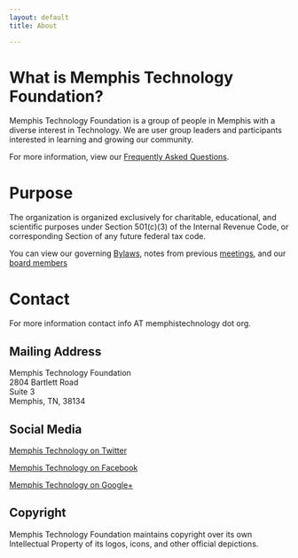 ```yaml
---
layout: default
title: About

---
```

# What is Memphis Technology Foundation?

Memphis Technology Foundation is a group of people in Memphis with a diverse interest in Technology. We are user group leaders and participants interested in learning and growing our community.

For more information, view our [Frequently Asked Questions](/about/faqs).

# Purpose

The organization is organized exclusively for charitable, educational, and scientific purposes under Section 501(c)(3) of the Internal Revenue Code, or corresponding Section of any future federal tax code.

You can view our governing [Bylaws](/about/bylaws), notes from previous [meetings](/about/meetings), and our [board members](/about/board)

# Contact

For more information contact info AT memphistechnology dot org.

## Mailing Address

Memphis Technology Foundation <br />
2804 Bartlett Road <br />
Suite 3 <br />
Memphis, TN,  38134 <br />

## Social Media
<a href="https://twitter.com/memtech" target="_blank">Memphis Technology on Twitter</a>

<a href="https://www.facebook.com/MemphisTechnology" target="_blank">Memphis Technology on Facebook</a>

<a href="https://plus.google.com/u/1/communities/111617696126688058262" target="_blank">Memphis Technology on Google+</a>

## Copyright

Memphis Technology Foundation maintains copyright over its own Intellectual Property of its logos, icons, and other official depictions.